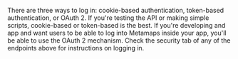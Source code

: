 There are three ways to log in: cookie-based authentication, token-based authentication, or OAuth 2. If you're testing the API or making simple scripts, cookie-based or token-based is the best. If you're developing and app and want users to be able to log into Metamaps inside your app, you'll be able to use the OAuth 2 mechanism. Check the security tab of any of the endpoints above for instructions on logging in.

